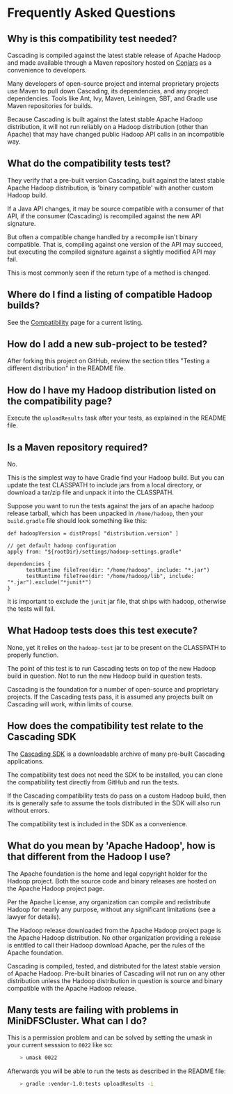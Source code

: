 # Frequently Asked Questions

## Why is this compatibility test needed?

Cascading is compiled against the latest stable release of Apache Hadoop and made available through
a Maven repository hosted on [Conjars](http://conjars.org/) as a convenience to developers.

Many developers of open-source project and internal proprietary projects use Maven to pull down Cascading,
its dependencies, and any project dependencies. Tools like Ant, Ivy, Maven, Leiningen, SBT, and Gradle use
Maven repositories for builds.

Because Cascading is built against the latest stable Apache Hadoop distribution, it will not run reliably on
a Hadoop distribution (other than Apache) that may have changed public Hadoop API calls in an incompatible way.

## What do the compatibility tests test?

They verify that a pre-built version Cascading, built against the latest stable Apache Hadoop distribution, is
'binary compatible' with another custom Hadoop build.

If a Java API changes, it may be source compatible with a consumer of that API, if the consumer (Cascading) is
recompiled against the new API signature.

But often a compatible change handled by a recompile isn't binary compatible. That is, compiling against one version
of the API may succeed, but executing the compiled signature against a slightly modified API may fail.

This is most commonly seen if the return type of a method is changed.

## Where do I find a listing of compatible Hadoop builds?

See the [Compatibility](http://www.cascading.org/support/compatibility/) page for a current listing.

## How do I add a new sub-project to be tested?

After forking this project on GitHub, review the section titles "Testing a different distribution" in the
README file.

## How do I have my Hadoop distribution listed on the compatibility page?

Execute the `uploadResults` task after your tests, as explained in the README file.

## Is a Maven repository required?

No.

This is the simplest way to have Gradle find your Hadoop build. But you can update the test CLASSPATH to
include jars from a local directory, or download a tar/zip file and unpack it into the CLASSPATH.

Suppose you want to run the tests against the jars of an apache hadoop release
tarball, which has been unpacked in `/home/hadoop`, then your `build.gradle`
file should look something like this:

```
def hadoopVersion = distProps[ "distribution.version" ]

// get default hadoop configuration
apply from: "${rootDir}/settings/hadoop-settings.gradle"

dependencies {
      testRuntime fileTree(dir: "/home/hadoop", include: "*.jar")
      testRuntime fileTree(dir: "/home/hadoop/lib", include: "*.jar").exclude("*junit*")
}
```
It is important to exclude the `junit` jar file, that ships with hadoop,
otherwise the tests will fail.

## What Hadoop tests does this test execute?

None, yet it relies on the `hadoop-test` jar to be present on the CLASSPATH to
properly function.

The point of this test is to run Cascading tests on top of the new Hadoop build in question. Not to run the
new Hadoop build in question tests.

Cascading is the foundation for a number of open-source and proprietary projects. If the Cascading tests pass,
it is assumed any projects built on Cascading will work, within limits of course.

## How does the compatibility test relate to the Cascading SDK

The [Cascading SDK](http://www.cascading.org/sdk/) is a downloadable archive of many pre-built Cascading
applications.

The compatibility test does not need the SDK to be installed, you can clone the compatibility test
directly from GitHub and run the tests.

If the Cascading compatibility tests do pass on a custom Hadoop build, then its is generally safe to assume
the tools distributed in the SDK will also run without errors.

The compatibility test is included in the SDK as a convenience.

## What do you mean by 'Apache Hadoop', how is that different from the Hadoop I use?

The Apache foundation is the home and legal copyright holder for the Hadoop project. Both the source code and binary
releases are hosted on the Apache Hadoop project page.

Per the Apache License, any organization can compile and redistribute Hadoop for nearly any purpose, without
any significant limitations (see a lawyer for details).

The Hadoop release downloaded from the Apache Hadoop project page is the Apache Hadoop distribution. No other
organization providing a release is entitled to call their Hadoop download Apache, per the rules of the
Apache foundation.

Cascading is compiled, tested, and distributed for the latest stable version of Apache Hadoop. Pre-built binaries of
Cascading will not run on any other distribution unless the Hadoop distribution in question is source and binary
compatible with the Apache Hadoop release.

## Many tests are failing with problems in MiniDFSCluster. What can I do?

This is a permission problem and can be solved by setting the umask in your
current sesssion to `0022` like so:

```bash
    > umask 0022
```

Afterwards you will be able to run the tests as described in the README file:

```bash
    > gradle :vendor-1.0:tests uploadResults -i
```
